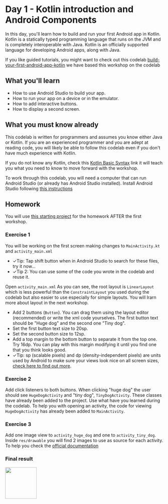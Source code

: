 # Day 1 - Kotlin introduction and Android Components

In this day, you'll learn how to build and run your first Android app in Kotlin. Kotlin is a statically typed programming language that runs on the JVM and is completely interoperable with Java. Kotlin is an officially supported language for developing Android apps, along with Java.

If you like guided tutorials, you might want to check out this codelab [build-your-first-android-app-kotlin](https://codelabs.developers.google.com/codelabs/build-your-first-android-app-kotlin/index.html?index=..%2F..index#0) we have based this workshop on the codelab 

## What you'll learn

- How to use Android Studio to build your app.
- How to run your app on a device or in the emulator.
- How to add interactive buttons.
- How to display a second screen.

## What you must know already

This codelab is written for programmers and assumes you know either Java or Kotlin. If you are an experienced programmer and you are adept at reading code, you will likely be able to follow this codelab even if you don't have much experience with Kotlin.

If you do not know any Kotlin, check this [Kotlin Basic Syntax](https://kotlinlang.org/docs/reference/basic-syntax.html) link it will teach you what you need to know to move forward with the workshop. 

To work through this codelab, you will need a computer that can run Android Studio (or already has Android Studio installed). Install Android Studio following [this instructions](https://github.com/WomenWhoCode/AndroidWorkshops_BCN/blob/master/Installation.md)


## Homework
You will use [this starting project](https://github.com/WomenWhoCode/AndroidWorkshops_BCN/tree/master/Day%201%20-%20Kotlin%20Basics/DoggoApp) for the homework AFTER the first workshop. 

### Exercise 1

You will be working on the first screen making changes to `MainActivity.kt` and `activity_main.xml`

* ✓Tip: Tap shift button when in Android Studio to search for these files, try it now...
* ✓Tip 2: You can use some of the code you wrote in the codelab and reuse it.

Open `activity_main.xml`
As you can see, the root layout is `LinearLayout` which is less powerful than the `ConstraintLayout` you used during the codelab but also easier to use especially for simple layouts. You will lrarn more about layout in the next workshop.
* Add 2 buttons (`Button`). You can drag them using the layout editor (recommended) or write the xml code yourselves.
The first button text should be "Huge dog" and the second one "Tiny dog".
* Set the first button text size to 20sp.
* Set the second button size to 12sp.
* Add a top margin to the bottom button to separate it from the top one. Try 16dp. You can play with this margin modifying it until you find one that you think looks good.
* ✓Tip: sp (scalable pixels) and dp (density-independent pixels) are units used by Android to make sure your views look nice on all screen sizes, [check here to find out more](https://developer.android.com/training/multiscreen/screendensities).


### Exercise 2

Add click listeners to both buttons. When clicking "huge dog" the user should see `HugeDogActivity` and "tiny dog", `TinyDogActivity`. These classes have already been added to the project. Use what have you learned during the codelab.
To help you with opening an activity, the code for viewing `HugeDogActivity` has already been added to `MainActivity`.


### Exercise 3

Add one image view to `activity_huge_dog` and one to `activity_tiny_dog`. Inside `res/drawable` you will find 2 images to use as source for each activity. To help you check the [official documentation](https://developer.android.com/reference/kotlin/android/widget/ImageView)

### Final result

<img src="https://user-images.githubusercontent.com/923280/56064626-da33e600-5d72-11e9-9c18-86f96cdae23e.gif" width="100" />
